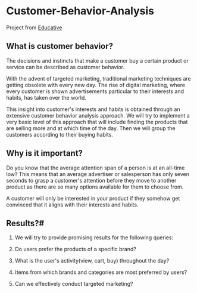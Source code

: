 # Customer-Behavior-Analysis
Project from [Educative](https://www.educative.io/courses/predictive-data-analysis-with-python/q2gRB4OJgp3)

## What is customer behavior?
The decisions and instincts that make a customer buy a certain product or service can be described as customer behavior.

With the advent of targeted marketing, traditional marketing techniques are getting obsolete with every new day. The rise of digital marketing, where every customer is shown advertisements particular to their interests and habits, has taken over the world.

This insight into customer's interests and habits is obtained through an extensive customer behavior analysis approach. We will try to implement a very basic level of this approach that will include finding the products that are selling more and at which time of the day. Then we will group the customers according to their buying habits.

## Why is it important?
Do you know that the average attention span of a person is at an all-time low? This means that an average advertiser or salesperson has only seven seconds to grasp a customer's attention before they move to another product as there are so many options available for them to choose from.

A customer will only be interested in your product if they somehow get convinced that it aligns with their interests and habits.


## Results?#
1. We will try to provide promising results for the following queries:

2. Do users prefer the products of a specific brand?

3. What is the user's activity(view, cart, buy) throughout the day?

4. Items from which brands and categories are most preferred by users?

5. Can we effectively conduct targeted marketing?
